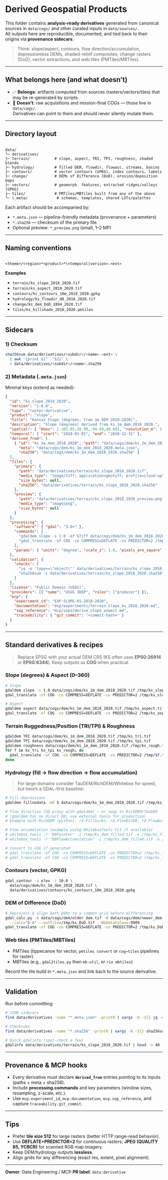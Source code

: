 # Derived Geospatial Products

This folder contains **analysis-ready derivatives** generated from canonical sources in `data/cogs/` and other curated inputs in `data/sources/`.  
All outputs here are reproducible, documented, and tied back to their origins via **provenance sidecars**.

> Think: slope/aspect, contours, flow direction/accumulation, depressionless DEMs, shaded-relief composites, change rasters (DoD), vector extractions, and web tiles (PMTiles/MBTiles).

---

## What belongs here (and what doesn’t)

- ✅ **Belongs**: artifacts computed from sources (rasters/vectors/tiles) that may be re-generated by scripts.
- 🚫 **Doesn’t**: raw acquisitions and mission-final COGs — those live in `data/cogs/`.  
  Derivatives can point to them and should never silently mutate them.

---

## Directory layout

```

data/
└─ derivatives/
├─ terrain/           # slope, aspect, TRI, TPI, roughness, shaded blends
├─ hydrology/         # filled DEM, flowdir, flowacc, streams, basins
├─ contours/          # vector contours (GPKG), index contours, labels
├─ change/            # DEMs of Difference (DoD), erosion/deposition maps
├─ vectors/           # geomorph. features, extracted ridges/valleys (GPKG)
├─ tiles/             # PMTiles/MBTiles built from any of the above
└─ \_meta/             # schemas, templates, shared LUTs/palettes

```

Each artifact should be accompanied by:
- `*.meta.json` — pipeline-friendly metadata (provenance + parameters)
- `*.sha256`  — checksum of the primary file
- Optional preview: `*_preview.png` (small, 1–2 MP)

---

## Naming conventions

```

<theme>/<region>*<product>*\<temporal|version>.<ext>

````

**Examples**
- `terrain/ks_slope_2018_2020.tif`
- `terrain/ks_aspect_2018_2020.tif`
- `contours/ks_contours_10m_2018_2020.gpkg`
- `hydrology/ks_flowdir_d8_2018_2020.tif`
- `change/ks_dem_DoD_1894_2020.tif`
- `tiles/ks_hillshade_2018_2020.pmtiles`

---

## Sidecars

### 1) Checksum
```bash
sha256sum data/derivatives/<subdir>/<name>.<ext> \
  | awk '{print $1"  "$2}' \
  > data/derivatives/<subdir>/<name>.sha256
````

### 2) Metadata (`.meta.json`)

Minimal keys (extend as needed):

```json
{
  "id": "ks_slope_2018_2020",
  "version": "1.0.0",
  "type": "raster-derivative",
  "product": "slope",
  "title": "Kansas Slope (degrees, from 1m DEM 2018–2020)",
  "description": "Slope (degrees) derived from ks_1m_dem_2018_2020.",
  "spatial": { "bbox": [-102.05,36.99,-94.60,40.00], "resolution_m": 1.0, "proj": { "epsg": 26914 } },
  "temporal": { "start": "2018-01-01", "end": "2020-12-31" },
  "derived_from": [
    { "id": "ks_1m_dem_2018_2020", "path": "data/cogs/dem/ks_1m_dem_2018_2020.tif",
      "meta": "data/cogs/dem/ks_1m_dem_2018_2020.meta.json",
      "sha256": "data/cogs/dem/ks_1m_dem_2018_2020.sha256" }
  ],
  "files": {
    "primary": {
      "path": "data/derivatives/terrain/ks_slope_2018_2020.tif",
      "media_type": "image/tiff; application=geotiff; profile=cloud-optimized",
      "size_bytes": null,
      "sha256": "data/derivatives/terrain/ks_slope_2018_2020.sha256"
    },
    "preview": {
      "path": "data/derivatives/terrain/ks_slope_2018_2020_preview.png",
      "media_type": "image/png",
      "size_bytes": null
    }
  },
  "processing": {
    "software": { "gdal": "3.6+" },
    "commands": [
      "gdaldem slope -s 1.0 -of GTiff data/cogs/dem/ks_1m_dem_2018_2020.tif /tmp/ks_slope.tif",
      "gdal_translate -of COG -co COMPRESS=DEFLATE -co PREDICTOR=2 /tmp/ks_slope.tif data/derivatives/terrain/ks_slope_2018_2020.tif"
    ],
    "params": { "units": "degree", "scale_z": 1.0, "pixels_are_square": true }
  },
  "validation": {
    "checks": [
      "jq -e 'type==\"object\"' data/derivatives/terrain/ks_slope_2018_2020.meta.json",
      "sha256sum -c data/derivatives/terrain/ks_slope_2018_2020.sha256"
    ]
  },
  "license": "Public Domain (USGS)",
  "providers": [{ "name": "USGS 3DEP", "roles": ["producer"] }],
  "mcp": {
    "experiment_id": "EXP-SLOPE-KS-2018-2020",
    "documentation": "mcp/experiments/terrain_slope_ks_2018_2020.md",
    "sop_reference": "mcp/sops/derive_slope_aspect.md",
    "traceability": { "git_commit": "<commit-hash>" }
  }
}
```

---

## Standard derivatives & recipes

> Replace EPSG with your actual DEM CRS (KS often uses **EPSG:26914** or **EPSG:6344**). Keep outputs as **COG** when practical.

### Slope (degrees) & Aspect (0–360)

```bash
# Slope
gdaldem slope -s 1.0 data/cogs/dem/ks_1m_dem_2018_2020.tif /tmp/ks_slope.tif
gdal_translate -of COG -co COMPRESS=DEFLATE -co PREDICTOR=2 /tmp/ks_slope.tif data/derivatives/terrain/ks_slope_2018_2020.tif

# Aspect
gdaldem aspect data/cogs/dem/ks_1m_dem_2018_2020.tif /tmp/ks_aspect.tif
gdal_translate -of COG -co COMPRESS=DEFLATE -co PREDICTOR=2 /tmp/ks_aspect.tif data/derivatives/terrain/ks_aspect_2018_2020.tif
```

### Terrain Ruggedness/Position (TRI/TPI) & Roughness

```bash
gdaldem TRI data/cogs/dem/ks_1m_dem_2018_2020.tif /tmp/ks_tri.tif
gdaldem TPI data/cogs/dem/ks_1m_dem_2018_2020.tif /tmp/ks_tpi.tif
gdaldem roughness data/cogs/dem/ks_1m_dem_2018_2020.tif /tmp/ks_rough.tif
for f in ks_tri ks_tpi ks_rough; do
  gdal_translate -of COG -co COMPRESS=DEFLATE -co PREDICTOR=2 /tmp/$f.tif data/derivatives/terrain/${f}_2018_2020.tif
done
```

### Hydrology (fill → flow direction → flow accumulation)

> For large domains consider TauDEM/RichDEM/Whitebox for speed, but here’s a GDAL-first baseline:

```bash
# Fill depressions
gdaldem fillnodata -md 5 data/cogs/dem/ks_1m_dem_2018_2020.tif /tmp/ks_dem_filled.tif

# Flow direction (D8 proxy with gdaldem) – or swap in RichDEM/TauDEM
# (gdaldem has no direct D8; use external tools for production)
# Example with RichDEM (python): rd.FillSinks, rd.FlowDirD8, rd.FlowAccumD8

# Flow accumulation (example using WhiteboxTools CLI if available)
# whitebox_tools -r "D8Pointer" -i /tmp/ks_dem_filled.tif -o /tmp/ks_flowdir.tif
# whitebox_tools -r "D8FlowAccumulation" -i /tmp/ks_dem_filled.tif -o /tmp/ks_flowacc.tif

# Convert to COG if generated
# gdal_translate -of COG -co COMPRESS=DEFLATE -co PREDICTOR=2 /tmp/ks_flowdir.tif data/derivatives/hydrology/ks_flowdir_d8_2018_2020.tif
# gdal_translate -of COG -co COMPRESS=DEFLATE -co PREDICTOR=2 /tmp/ks_flowacc.tif data/derivatives/hydrology/ks_flowacc_d8_2018_2020.tif
```

### Contours (vector, GPKG)

```bash
gdal_contour -a elev -i 10.0 \
  data/cogs/dem/ks_1m_dem_2018_2020.tif \
  data/derivatives/contours/ks_contours_10m_2018_2020.gpkg
```

### DEM of Difference (DoD)

```bash
# Reproject & align both DEMs to a common grid before differencing
gdal_calc.py -A data/cogs/dem/older_dem.tif -B data/cogs/dem/newer_dem.tif \
  --calc="B-A" --outfile=/tmp/ks_DoD.tif --NoDataValue=-9999
gdal_translate -of COG -co COMPRESS=DEFLATE -co PREDICTOR=2 /tmp/ks_DoD.tif data/derivatives/change/ks_dem_DoD_older_newer.tif
```

### Web tiles (PMTiles/MBTiles)

* PMTiles (tippecanoe for vector, `pmtiles convert` or `cog→tiles` pipelines for raster)
* MBTiles (e.g., `gdal2tiles.py` then `mb-util`, or `rio mbtiles`)

Record the tile build in `*.meta.json` and link back to the source derivative.

---

## Validation

Run before committing:

```bash
# JSON sidecars
find data/derivatives -name "*.meta.json" -print0 | xargs -0 -I{} jq -e 'type=="object"' {}

# Checksums
find data/derivatives -name "*.sha256" -print0 | xargs -0 -I{} sha256sum -c {}

# Quick gdalinfo (spot-check a few)
gdalinfo data/derivatives/terrain/ks_slope_2018_2020.tif | head -n 40 || true
```

---

## Provenance & MCP hooks

* Every derivative must declare **`derived_from`** entries pointing to its inputs (paths + meta + sha256).
* Include **processing.commands** and key parameters (window sizes, resampling, z-scale, etc.).
* Use `mcp.experiment_id`, `mcp.documentation`, `mcp.sop_reference`, and capture `traceability.git_commit`.

---

## Tips

* Prefer **tile size 512** for large rasters (better HTTP range-read behavior).
* Use **DEFLATE+PREDICTOR=2** for continuous rasters; **JPEG (QUALITY 85, YCBCR)** for scanned RGB map imagery.
* Keep DEM/hydrology outputs **lossless**.
* Align grids for any differencing (exact res, extent, pixel alignment).

---

**Owner**: Data Engineering / MCP
**PR label**: `data:derivative`

```
```

